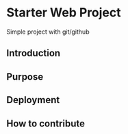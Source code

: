 # Starter Web Project
Simple project with git/github 

## Introduction

## Purpose

## Deployment

## How to contribute
